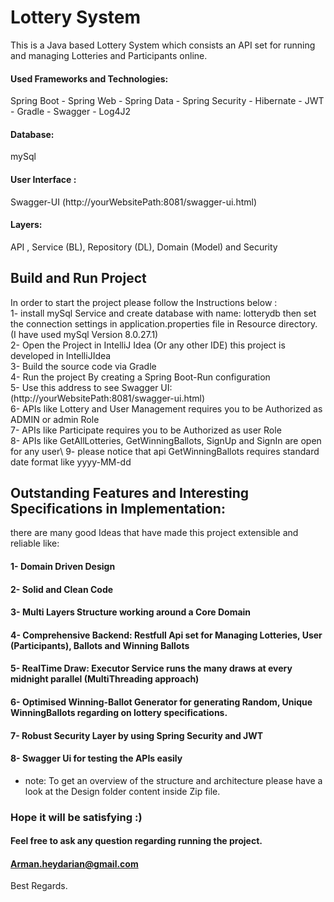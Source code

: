 # Lottery System
This is a Java based Lottery System which consists an API set for running and managing Lotteries and Participants online.


#### Used Frameworks and Technologies:
Spring Boot - Spring Web - Spring Data - Spring Security - Hibernate - JWT - Gradle - Swagger - Log4J2


#### Database:
mySql


#### User Interface :
Swagger-UI (http://yourWebsitePath:8081/swagger-ui.html)

#### Layers:
API , Service (BL), Repository (DL), Domain (Model) and Security

## Build and Run Project
In order to start the project please follow the Instructions below :\
1- install mySql Service and create database with name: lotterydb then set the connection settings in application.properties file in Resource directory. (I have used mySql Version 8.0.27.1)\
2- Open the Project in IntelliJ Idea (Or any other IDE) this project is developed in IntelliJIdea\
3- Build the source code via Gradle\
4- Run the project By creating a Spring Boot-Run configuration\
5- Use this address to see Swagger UI: (http://yourWebsitePath:8081/swagger-ui.html) \
6- APIs like Lottery and User Management requires you to be Authorized as ADMIN or admin Role\
7- APIs like Participate requires you to be Authorized as user Role\
8- APIs like GetAllLotteries, GetWinningBallots, SignUp and SignIn are open for any user\ 
9- please notice that api GetWinningBallots requires standard date format like yyyy-MM-dd 

## Outstanding Features and Interesting Specifications in Implementation:
there are many good Ideas that have made this project extensible and reliable like:
#### 1- Domain Driven Design 
#### 2- Solid and Clean Code
#### 3- Multi Layers Structure working around a Core Domain
#### 4- Comprehensive Backend: Restfull Api set for Managing Lotteries, User (Participants), Ballots and Winning Ballots
#### 5- RealTime Draw: Executor Service runs the many draws at every midnight parallel (MultiThreading approach)
#### 6- Optimised Winning-Ballot Generator for generating Random, Unique WinningBallots regarding on lottery specifications.
#### 7- Robust Security Layer by using Spring Security and JWT
#### 8- Swagger Ui for testing the APIs easily 

* note: To get an overview of the structure and architecture please have a look at the Design folder content inside Zip file.

### Hope it will be satisfying :)
#### Feel free to ask any question regarding running the project.
#### Arman.heydarian@gmail.com

Best Regards.
